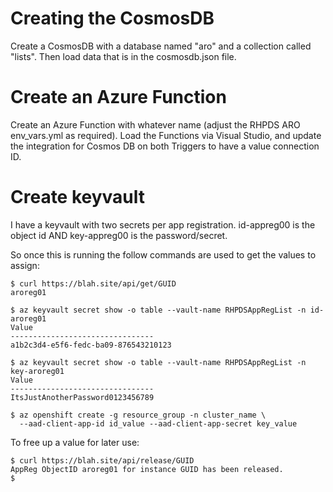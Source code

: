 # Creating the CosmosDB

Create a CosmosDB with a database named "aro" and a collection called "lists". Then load data that is in the cosmosdb.json file.

# Create an Azure Function

Create an Azure Function with whatever name (adjust the RHPDS ARO env_vars.yml as required).
Load the Functions via Visual Studio, and update the integration for Cosmos DB on both Triggers to have a value connection ID.

# Create keyvault

I have a keyvault with two secrets per app registration. id-appreg00 is the object id AND key-appreg00 is the password/secret.


So once this is running the follow commands are used to get the values to assign:

```
$ curl https://blah.site/api/get/GUID
aroreg01

$ az keyvault secret show -o table --vault-name RHPDSAppRegList -n id-aroreg01
Value
--------------------------------
a1b2c3d4-e5f6-fedc-ba09-876543210123

$ az keyvault secret show -o table --vault-name RHPDSAppRegList -n key-aroreg01
Value
--------------------------------
ItsJustAnotherPassword0123456789

$ az openshift create -g resource_group -n cluster_name \
  --aad-client-app-id id_value --aad-client-app-secret key_value

```

To free up a value for later use:
```
$ curl https://blah.site/api/release/GUID
AppReg ObjectID aroreg01 for instance GUID has been released.
$
```

